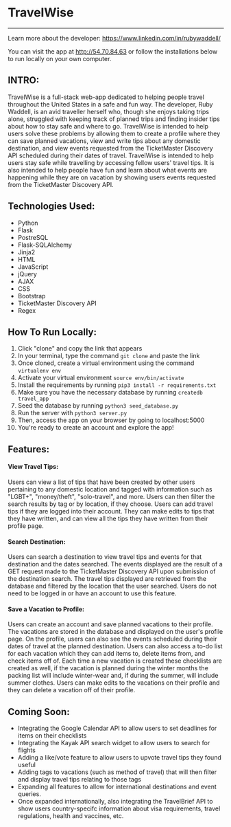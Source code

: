# TravelWise
---
Learn more about the developer: https://www.linkedin.com/in/rubywaddell/

You can visit the app at http://54.70.84.63 or follow the installations below to run locally on your own computer.

## INTRO:
TravelWise is a full-stack web-app dedicated to helping people travel throughout the United States in a safe and fun way. The developer, Ruby Waddell, is an avid traveller herself who, though she enjoys taking trips alone, struggled with keeping track of planned trips and finding insider tips about how to stay safe and where to go. TravelWise is intended to help users solve these problems by allowing them to create a profile where they can save planned vacations, view and write tips about any domestic destination, and view events requested from the TicketMaster Discovery API scheduled during their dates of travel. 
TravelWise is intended to help users stay safe while travelling by accessing fellow users' travel tips. It is also intended to help people have fun and learn about what events are happening while they are on vacation by showing users events requested from the TicketMaster Discovery API. 

## Technologies Used:
- Python
- Flask
- PostreSQL
- Flask-SQLAlchemy
- Jinja2
- HTML
- JavaScript
- jQuery
- AJAX
- CSS
- Bootstrap
- TicketMaster Discovery API
- Regex

## How To Run Locally:
1. Click "clone" and copy the link that appears
2. In your terminal, type the command `git clone` and paste the link
3. Once cloned, create a virtual environment using the command `virtualenv env`
4. Activate your virtual environment `source env/bin/activate`
5. Install the requirements by running `pip3 install -r requirements.txt`
6. Make sure you have the necessary database by running `createdb travel_app`
7. Seed the database by running `python3 seed_database.py`
8. Run the server with `python3 server.py`
9. Then, access the app on your browser by going to localhost:5000
10. You're ready to create an account and explore the app!

## Features:
#### View Travel Tips:
Users can view a list of tips that have been created by other users pertaining to any domestic location and tagged with information such as "LGBT+", "money/theft", "solo-travel", and more. Users can then filter the search results by tag or by location, if they choose.
Users can add travel tips if they are logged into their account. They can make edits to tips that they have written, and can view all the tips they have written from their profile page.

#### Search Destination:
Users can search a destination to view travel tips and events for that destination and the dates searched. 
The events displayed are the result of a GET request made to the TicketMaster Discovery API upon submission of the destination search. 
The travel tips displayed are retrieved from the database and filtered by the location that the user searched.
Users do not need to be logged in or have an account to use this feature.

#### Save a Vacation to Profile:
Users can create an account and save planned vacations to their profile.  The vacations are stored in the database and displayed on the user's profile page. On the profile, users can also see the events scheduled during their dates of travel at the planned destination. 
Users can also access a to-do list for each vacation which they can add items to, delete items from, and check items off of. Each time a new vacation is created these checklists are created as well, if the vacation is planned during the winter months the packing list will include winter-wear and, if during the summer, will include summer clothes. 
Users can make edits to the vacations on their profile and they can delete a vacation off of their profile.

## Coming Soon:
- Integrating the Google Calendar API to allow users to set deadlines for items on their checklists
- Integrating the Kayak API search widget to allow users to search for flights
- Adding a like/vote feature to allow users to upvote travel tips they found useful
- Adding tags to vacations (such as method of travel) that will then filter and display travel tips relating to those tags
- Expanding all features to allow for international destinations and event queries.
- Once expanded internationally, also integrating the TravelBrief API to show users country-specifc information about visa requirements, travel regulations, health and vaccines, etc.